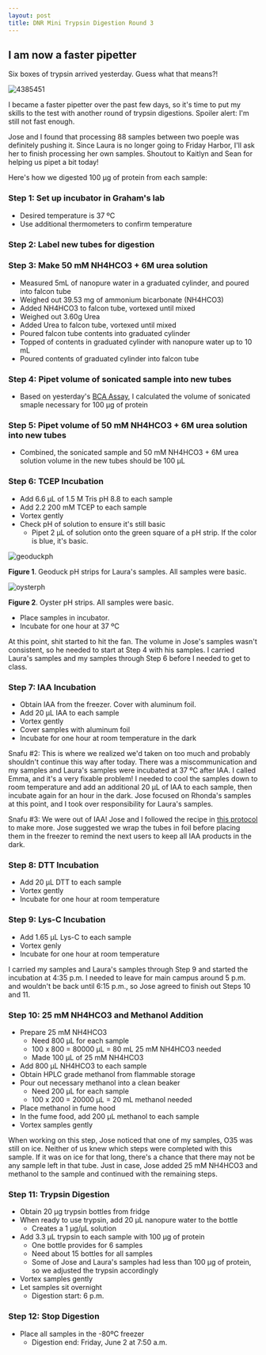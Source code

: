 ```yaml
---
layout: post
title: DNR Mini Trypsin Digestion Round 3
---
```


## I am now a faster pipetter

Six boxes of trypsin arrived yesterday. Guess what that means?!

![4385451](https://cloud.githubusercontent.com/assets/22335838/26665558/6d42c76e-464f-11e7-8d3f-0b7dd0fbded5.jpg)

I became a faster pipetter over the past few days, so it's time to put my skills to the test with another round of trypsin digestions. Spoiler alert: I'm still not fast enough.

Jose and I found that processing 88 samples between two poeple was definitely pushing it. Since Laura is no longer going to Friday Harbor, I'll ask her to finish processing her own samples. Shoutout to Kaitlyn and Sean for helping us pipet a bit today!

Here's how we digested 100 µg of protein from each sample: 

### Step 1: Set up incubator in Graham's lab

- Desired temperature is 37 ºC
- Use additional thermometers to confirm temperature

### Step 2: Label new tubes for digestion

### Step 3: Make 50 mM NH4HCO3 + 6M urea solution

- Measured 5mL of nanopure water in a graduated cylinder, and poured into falcon tube
- Weighed out 39.53 mg of ammonium bicarbonate (NH4HCO3)
- Added NH4HCO3 to falcon tube, vortexed until mixed
- Weighed out 3.60g Urea
- Added Urea to falcon tube, vortexed until mixed
- Poured falcon tube contents into graduated cylinder
- Topped of contents in graduated cylinder with nanopure water up to 10 mL
- Poured contents of graduated cylinder into falcon tube

### Step 4: Pipet volume of sonicated sample into new tubes

- Based on yesterday's [BCA Assay](https://yaaminiv.github.io/DNR-BCA-Assay-Round3/), I calculated the volume of sonicated smaple necessary for 100 µg of protein

### Step 5: Pipet volume of 50 mM NH4HCO3 + 6M urea solution into new tubes
 
- Combined, the sonicated sample and 50 mM NH4HCO3 + 6M urea solution volume in the new tubes should be 100 µL

### Step 6: TCEP Incubation

- Add 6.6 µL of 1.5 M Tris pH 8.8 to each sample
- Add 2.2 200 mM TCEP to each sample
- Vortex gently
- Check pH of solution to ensure it's still basic
  - Pipet 2 µL of solution onto the green square of a pH strip. If the color is blue, it's basic.
  
![geoduckph](https://cloud.githubusercontent.com/assets/22335838/26732995/5d6ffc42-476e-11e7-87c2-8fe5bd4be03d.JPG)

**Figure 1**. Geoduck pH strips for Laura's samples. All samples were basic.

![oysterph](https://cloud.githubusercontent.com/assets/22335838/26732996/5d79e194-476e-11e7-864a-2441aa7d235c.JPG)

**Figure 2**. Oyster pH strips. All samples were basic.

- Place samples in incubator.
- Incubate for one hour at 37 ºC

At this point, shit started to hit the fan. The volume in Jose's samples wasn't consistent, so he needed to start at Step 4 with his samples. I carried Laura's samples and my samples through Step 6 before I needed to get to class.

### Step 7: IAA Incubation

- Obtain IAA from the freezer. Cover with aluminum foil.
- Add 20 µL IAA to each sample
- Vortex gently
- Cover samples with aluminum foil
- Incubate for one hour at room temperature in the dark

Snafu #2: This is where we realized we'd taken on too much and probably shouldn't continue this way after today. There was a miscommunication and my samples and Laura's samples were incubated at 37 ºC after IAA. I called Emma, and it's a very fixable problem! I needed to cool the samples down to room temperature and add an additional 20 µL of IAA to each sample, then incubate again for an hour in the dark. Jose focused on Rhonda's samples at this point, and I took over responsibility for Laura's samples. 

Snafu #3: We were out of IAA! Jose and I followed the recipe in [this protocol](https://github.com/RobertsLab/resources/blob/master/protocols/ProteinprepforMSMS.md) to make more. Jose suggested we wrap the tubes in foil before placing them in the freezer to remind the next users to keep all IAA products in the dark. 

### Step 8: DTT Incubation

- Add 20 µL DTT to each sample
- Vortex gently
- Incubate for one hour at room temperature

### Step 9: Lys-C Incubation

- Add 1.65 µL Lys-C to each sample
- Vortex genly
- Incubate for one hour at room temperature

I carried my samples and Laura's samples through Step 9 and started the incubation at 4:35 p.m. I needed to leave for main campus around 5 p.m. and wouldn't be back until 6:15 p.m., so Jose agreed to finish out Steps 10 and 11.

### Step 10: 25 mM NH4HCO3 and Methanol Addition

- Prepare 25 mM NH4HCO3
  - Need 800 µL for each sample
  - 100 x 800 = 80000 µL = 80 mL 25 mM NH4HCO3 needed
  - Made 100 µL of 25 mM NH4HCO3
- Add 800 µL NH4HCO3 to each sample
- Obtain HPLC grade methanol from flammable storage
- Pour out necessary methanol into a clean beaker
  - Need 200 µL for each sample
  - 100 x 200 = 20000 µL = 20 mL methanol needed
- Place methanol in fume hood
- In the fume food, add 200 µL methanol to each sample
- Vortex samples gently

When working on this step, Jose noticed that one of my samples, O35 was still on ice. Neither of us knew which steps were completed with this sample. If it was on ice for that long, there's a chance that there may not be any sample left in that tube. Just in case, Jose added 25 mM NH4HCO3 and methanol to the sample and continued with the remaining steps.

### Step 11: Trypsin Digestion

- Obtain 20 µg trypsin bottles from fridge
- When ready to use trypsin, add 20 µL nanopure water to the bottle
  - Creates a 1 µg/µL solution
- Add 3.3 µL trypsin to each sample with 100 µg of protein
  - One bottle provides for 6 samples
  - Need about 15 bottles for all samples
  - Some of Jose and Laura's samples had less than 100 µg of protein, so we adjusted the trypsin accordingly
- Vortex samples gently
- Let samples sit overnight
  - Digestion start: 6 p.m.

### Step 12: Stop Digestion

- Place all samples in the -80ºC freezer
  - Digestion end: Friday, June 2 at 7:50 a.m.

